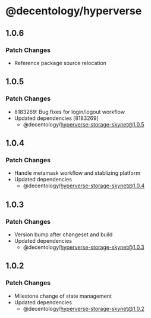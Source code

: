 # @decentology/hyperverse

## 1.0.6

### Patch Changes

- Reference package source relocation

## 1.0.5

### Patch Changes

- 8183269: Bug fixes for login/logout workflow
- Updated dependencies [8183269]
  - @decentology/hyperverse-storage-skynet@1.0.5

## 1.0.4

### Patch Changes

- Handle metamask workflow and stablizing platform
- Updated dependencies
  - @decentology/hyperverse-storage-skynet@1.0.4

## 1.0.3

### Patch Changes

- Version bump after changeset and build
- Updated dependencies
  - @decentology/hyperverse-storage-skynet@1.0.3

## 1.0.2

### Patch Changes

- Milestone change of state management
- Updated dependencies
  - @decentology/hyperverse-storage-skynet@1.0.2
